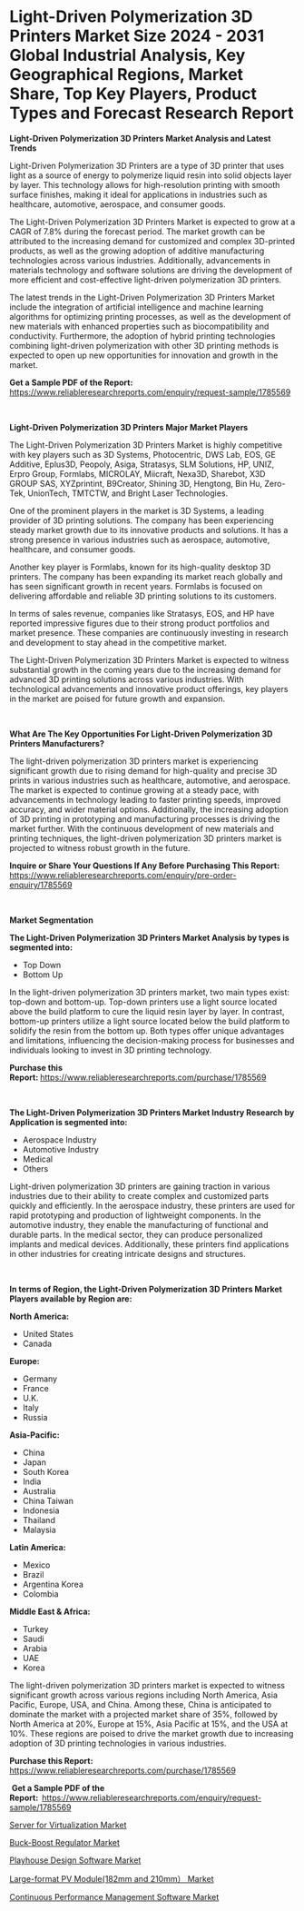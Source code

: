 <p><h1>Light-Driven Polymerization 3D Printers Market Size 2024 - 2031 Global Industrial Analysis, Key Geographical Regions, Market Share, Top Key Players, Product Types and Forecast Research Report</h1></p><p><strong>Light-Driven Polymerization 3D Printers Market Analysis and Latest Trends</strong></p>
<p><p>Light-Driven Polymerization 3D Printers are a type of 3D printer that uses light as a source of energy to polymerize liquid resin into solid objects layer by layer. This technology allows for high-resolution printing with smooth surface finishes, making it ideal for applications in industries such as healthcare, automotive, aerospace, and consumer goods.</p><p>The Light-Driven Polymerization 3D Printers Market is expected to grow at a CAGR of 7.8% during the forecast period. The market growth can be attributed to the increasing demand for customized and complex 3D-printed products, as well as the growing adoption of additive manufacturing technologies across various industries. Additionally, advancements in materials technology and software solutions are driving the development of more efficient and cost-effective light-driven polymerization 3D printers.</p><p>The latest trends in the Light-Driven Polymerization 3D Printers Market include the integration of artificial intelligence and machine learning algorithms for optimizing printing processes, as well as the development of new materials with enhanced properties such as biocompatibility and conductivity. Furthermore, the adoption of hybrid printing technologies combining light-driven polymerization with other 3D printing methods is expected to open up new opportunities for innovation and growth in the market.</p></p>
<p><strong>Get a Sample PDF of the Report:&nbsp;</strong> <a href="https://www.reliableresearchreports.com/enquiry/request-sample/1785569">https://www.reliableresearchreports.com/enquiry/request-sample/1785569</a></p>
<p>&nbsp;</p>
<p><strong>Light-Driven Polymerization 3D Printers Major Market Players</strong></p>
<p><p>The Light-Driven Polymerization 3D Printers Market is highly competitive with key players such as 3D Systems, Photocentric, DWS Lab, EOS, GE Additive, Eplus3D, Peopoly, Asiga, Stratasys, SLM Solutions, HP, UNIZ, Erpro Group, Formlabs, MICROLAY, Miicraft, Nexa3D, Sharebot, X3D GROUP SAS, XYZprintint, B9Creator, Shining 3D, Hengtong, Bin Hu, Zero-Tek, UnionTech, TMTCTW, and Bright Laser Technologies.</p><p>One of the prominent players in the market is 3D Systems, a leading provider of 3D printing solutions. The company has been experiencing steady market growth due to its innovative products and solutions. It has a strong presence in various industries such as aerospace, automotive, healthcare, and consumer goods.</p><p>Another key player is Formlabs, known for its high-quality desktop 3D printers. The company has been expanding its market reach globally and has seen significant growth in recent years. Formlabs is focused on delivering affordable and reliable 3D printing solutions to its customers.</p><p>In terms of sales revenue, companies like Stratasys, EOS, and HP have reported impressive figures due to their strong product portfolios and market presence. These companies are continuously investing in research and development to stay ahead in the competitive market.</p><p>The Light-Driven Polymerization 3D Printers Market is expected to witness substantial growth in the coming years due to the increasing demand for advanced 3D printing solutions across various industries. With technological advancements and innovative product offerings, key players in the market are poised for future growth and expansion.</p></p>
<p>&nbsp;</p>
<p><strong>What Are The Key Opportunities For Light-Driven Polymerization 3D Printers Manufacturers?</strong></p>
<p><p>The light-driven polymerization 3D printers market is experiencing significant growth due to rising demand for high-quality and precise 3D prints in various industries such as healthcare, automotive, and aerospace. The market is expected to continue growing at a steady pace, with advancements in technology leading to faster printing speeds, improved accuracy, and wider material options. Additionally, the increasing adoption of 3D printing in prototyping and manufacturing processes is driving the market further. With the continuous development of new materials and printing techniques, the light-driven polymerization 3D printers market is projected to witness robust growth in the future.</p></p>
<p><strong>Inquire or Share Your Questions If Any Before Purchasing This Report:</strong> <a href="https://www.reliableresearchreports.com/enquiry/pre-order-enquiry/1785569">https://www.reliableresearchreports.com/enquiry/pre-order-enquiry/1785569</a></p>
<p>&nbsp;</p>
<p><strong>Market Segmentation</strong></p>
<p><strong>The Light-Driven Polymerization 3D Printers Market Analysis by types is segmented into:</strong></p>
<p><ul><li>Top Down</li><li>Bottom Up</li></ul></p>
<p><p>In the light-driven polymerization 3D printers market, two main types exist: top-down and bottom-up. Top-down printers use a light source located above the build platform to cure the liquid resin layer by layer. In contrast, bottom-up printers utilize a light source located below the build platform to solidify the resin from the bottom up. Both types offer unique advantages and limitations, influencing the decision-making process for businesses and individuals looking to invest in 3D printing technology.</p></p>
<p><strong>Purchase this Report:&nbsp;</strong><a href="https://www.reliableresearchreports.com/purchase/1785569">https://www.reliableresearchreports.com/purchase/1785569</a></p>
<p>&nbsp;</p>
<p><strong>The Light-Driven Polymerization 3D Printers Market Industry Research by Application is segmented into:</strong></p>
<p><ul><li>Aerospace Industry</li><li>Automotive Industry</li><li>Medical</li><li>Others</li></ul></p>
<p><p>Light-driven polymerization 3D printers are gaining traction in various industries due to their ability to create complex and customized parts quickly and efficiently. In the aerospace industry, these printers are used for rapid prototyping and production of lightweight components. In the automotive industry, they enable the manufacturing of functional and durable parts. In the medical sector, they can produce personalized implants and medical devices. Additionally, these printers find applications in other industries for creating intricate designs and structures.</p></p>
<p>&nbsp;</p>
<p><strong>In terms of Region, the Light-Driven Polymerization 3D Printers Market Players available by Region are:</strong></p>
<p>
    <p> <strong> North America: </strong>
        <ul>
            <li>United States</li>
            <li>Canada</li>
        </ul>
        </p> 
    <p> <strong> Europe: </strong>
        <ul>
            <li>Germany</li>
            <li>France</li>
            <li>U.K.</li>
            <li>Italy</li>
            <li>Russia</li>
        </ul>
        </p> 
    <p> <strong> Asia-Pacific: </strong>
        <ul>
            <li>China</li>
            <li>Japan</li>
            <li>South Korea</li>
            <li>India</li>
            <li>Australia</li>
            <li>China Taiwan</li>
            <li>Indonesia</li>
            <li>Thailand</li>
            <li>Malaysia</li>
        </ul>
        </p> 
    <p> <strong> Latin America: </strong>
        <ul>
            <li>Mexico</li>
            <li>Brazil</li>
            <li>Argentina Korea</li>
            <li>Colombia</li>
        </ul>
        </p> 
    <p> <strong> Middle East & Africa: </strong>
        <ul>
            <li>Turkey</li>
            <li>Saudi</li>
            <li>Arabia</li>
            <li>UAE</li>
            <li>Korea</li>
        </ul>
    </p>
    </p>
<p><p>The light-driven polymerization 3D printers market is expected to witness significant growth across various regions including North America, Asia Pacific, Europe, USA, and China. Among these, China is anticipated to dominate the market with a projected market share of 35%, followed by North America at 20%, Europe at 15%, Asia Pacific at 15%, and the USA at 10%. These regions are poised to drive the market growth due to increasing adoption of 3D printing technologies in various industries.</p></p>
<p><strong>Purchase this Report: </strong><a href="https://www.reliableresearchreports.com/purchase/1785569">https://www.reliableresearchreports.com/purchase/1785569</a></p>
<p>&nbsp;<strong>Get a Sample PDF of the Report:&nbsp;&nbsp;</strong><a href="https://www.reliableresearchreports.com/enquiry/request-sample/1785569">https://www.reliableresearchreports.com/enquiry/request-sample/1785569</a></p>
<p><strong></strong></p>
<p><p><a href="https://medium.com/@lottiejerde6456/server-for-virtualization-market-exploring-market-share-market-trends-and-future-growth-d78f6689977e">Server for Virtualization Market</a></p><p><a href="https://issuu.com/reportprime-2/docs/buck-boost-regulator-market-size-2030.pptx">Buck-Boost Regulator Market</a></p><p><a href="https://medium.com/@doriscampbell78/playhouse-design-software-market-analysis-its-cagr-market-segmentation-and-global-industry-2f2612fafa30">Playhouse Design Software Market</a></p><p><a href="https://issuu.com/reportprime-2/docs/large-format-pv-module182mm-and-210mm-market-size-">Large-format PV Module(182mm and 210mm） Market</a></p><p><a href="https://medium.com/@lottiejerde6456/continuous-performance-management-software-market-size-reveals-the-best-marketing-channels-in-cd338417f959">Continuous Performance Management Software Market</a></p></p>